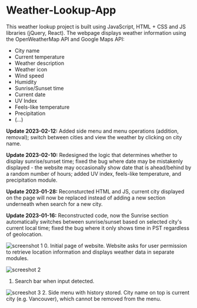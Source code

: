 # Weather-Lookup-App

This weather lookup project is built using JavaScript, HTML + CSS and JS libraries (jQuery, React). The webpage displays weather information using the OpenWeatherMap API and Google Maps API: 

- City name
- Current temperature
- Weather description
- Weather icon
- Wind speed
- Humidity
- Sunrise/Sunset time 
- Current date
- UV Index
- Feels-like temperature
- Precipitation
- (...)

****Update 2023-02-12:**** Added side menu and menu operations (addition, removal); switch between cities and view the weather by clicking on city name.

****Update 2023-02-10:**** Redesigned the logic that determines whether to display sunrise/sunset time; fixed the bug where date may be mistakenly displayed - the website may occasionally show date that is ahead/behind by a random number of hours; added UV index, feels-like temperature, and precipitation module.

****Update 2023-01-28:**** Reconsturcted HTML and JS, current city displayed on the page will now be replaced instead of adding a new section underneath when search for a new city.

****Update 2023-01-16:**** Reconstructed code, now the Sunrise section automatically switches between sunrise/sunset based on selected city's current local time; fixed the bug where it only shows time in PST regardless of geolocation.

![screenshot 1](https://user-images.githubusercontent.com/110600178/218397355-22389ddd-e10f-40a5-9b68-a2ac08b713f9.jpeg)
0. Initial page of website. Website asks for user permission to retrieve location information and displays weather data in separate modules.

![screeshot 2](https://user-images.githubusercontent.com/110600178/218397632-d37a75e2-f7d3-4cec-965f-02e4ac9eb932.jpeg)

1. Search bar when input detected.

![screeshot 3](https://user-images.githubusercontent.com/110600178/218397753-616b8753-2f80-4c5a-ae61-778c5ac45ebf.jpeg)
2. Side menu with history stored. City name on top is current city (e.g. Vancouver), which cannot be removed from the menu.
